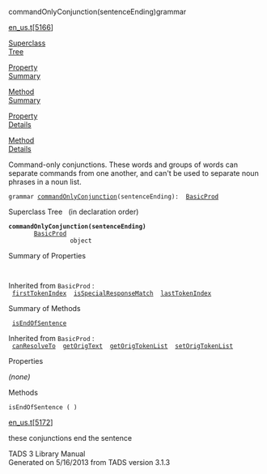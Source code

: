 <span class="title">commandOnlyConjunction(sentenceEnding)</span><span class="type">grammar</span>

[en_us.t](../file/en_us.t.html)\[[5166](../source/en_us.t.html#5166)\]

[Superclass  
Tree](#_SuperClassTree_)

[Property  
Summary](#_PropSummary_)

[Method  
Summary](#_MethodSummary_)

[Property  
Details](#_Properties_)

[Method  
Details](#_Methods_)

<div class="fdesc">

Command-only conjunctions. These words and groups of words can separate
commands from one another, and can't be used to separate noun phrases in
a noun list.

`grammar `<span class="gramalt">[`commandOnlyConjunction`](../object/commandOnlyConjunction.html)`(sentenceEnding)`</span>` :   `[`BasicProd`](../object/BasicProd.html)

</div>

<span id="_SuperClassTree_"></span>

<div class="mjhd">

<span class="hdln">Superclass Tree</span>   (in declaration order)

</div>

**`commandOnlyConjunction(sentenceEnding)`**  
`         `[`BasicProd`](../object/BasicProd.html)  
`                 object`  
<span id="_PropSummary_"></span>

<div class="mjhd">

<span class="hdln">Summary of Properties</span>  

</div>

` `

Inherited from `BasicProd` :  
` `[`firstTokenIndex`](../object/BasicProd.html#firstTokenIndex)`  `[`isSpecialResponseMatch`](../object/BasicProd.html#isSpecialResponseMatch)`  `[`lastTokenIndex`](../object/BasicProd.html#lastTokenIndex)`  `

<span id="_MethodSummary_"></span>

<div class="mjhd">

<span class="hdln">Summary of Methods</span>  

</div>

` `[`isEndOfSentence`](#isEndOfSentence)`  `

Inherited from `BasicProd` :  
` `[`canResolveTo`](../object/BasicProd.html#canResolveTo)`  `[`getOrigText`](../object/BasicProd.html#getOrigText)`  `[`getOrigTokenList`](../object/BasicProd.html#getOrigTokenList)`  `[`setOrigTokenList`](../object/BasicProd.html#setOrigTokenList)`  `

<span id="_Properties_"></span>

<div class="mjhd">

<span class="hdln">Properties</span>  

</div>

*(none)* <span id="_Methods_"></span>

<div class="mjhd">

<span class="hdln">Methods</span>  

</div>

<span id="isEndOfSentence"></span>

`isEndOfSentence ( )`

[en_us.t](../file/en_us.t.html)\[[5172](../source/en_us.t.html#5172)\]

<div class="desc">

these conjunctions end the sentence

</div>

<div class="ftr">

TADS 3 Library Manual  
Generated on 5/16/2013 from TADS version 3.1.3

</div>
